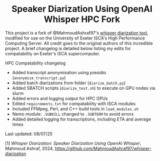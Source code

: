 <h1 align="center">Speaker Diarization Using OpenAI Whisper HPC Fork</h1>

This project is a fork of @MahmoudAshraf97's [whisper diarization tool](https://github.com/MahmoudAshraf97/whisper-diarization), modified for use on the University of Exeter ISCA's High Performance Computing Server. All credit goes to the original authors of this incredible project. A brief changelog is detailed below listing my edits for compatability on Exeter's ISCA supercomputer.  

HPC Compatability changelog  
- Added transcript anonymisation using presidio (```anonymise_transcript.py```)
- Added batch diarizations from folder (```diarize_batch.py```)
- Added SBATCH scripts (```diarize_test.sh```) to execute on GPU nodes via slurm
- Added errors and logging output for HPC GPUs
- Edited ```requirements.txt``` for compatability with ISCA modules
- Included FFMpeg, Perl, and C++ build tools in ```load_modules.sh``` 
- Nemo module: ```.SUBKILL``` changed to ```.SUBTERM``` to avoid errors
- Added detailed logging for transcriptions, including ETA and average times
    
Last updated: 08/07/25

[1] _Whisper Diarization: Speaker Diarization Using OpenAI Whisper_, Mahmoud Ashraf, 2024, https://github.com/MahmoudAshraf97/whisper-diarization

